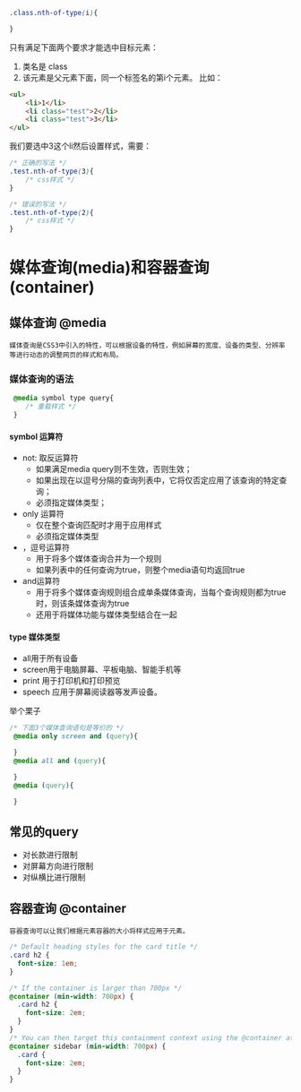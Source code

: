 ```css
.class.nth-of-type(i){

}
```
只有满足下面两个要求才能选中目标元素：
1. 类名是 class
2. 该元素是父元素下面，同一个标签名的第i个元素。
比如：
```html
<ul>
    <li>1</li>
    <li class="test">2</li>
    <li class="test">3</li>
</ul>
```
我们要选中3这个li然后设置样式，需要：
```css
/* 正确的写法 */
.test.nth-of-type(3){
    /* css样式 */
}

/* 错误的写法 */
.test.nth-of-type(2){
    /* css样式 */
}
```
# 媒体查询(media)和容器查询(container)
## 媒体查询 @media
    媒体查询是CSS3中引入的特性，可以根据设备的特性，例如屏幕的宽度、设备的类型、分辨率等进行动态的调整网页的样式和布局。
### 媒体查询的语法
```css
 @media symbol type query{
    /* 重载样式 */
 }
```
 #### symbol 运算符
  - not: 取反运算符
    - 如果满足media query则不生效，否则生效；
    - 如果出现在以逗号分隔的查询列表中，它将仅否定应用了该查询的特定查询；
    - 必须指定媒体类型；
  - only 运算符
    - 仅在整个查询匹配时才用于应用样式
    - 必须指定媒体类型
  - ，逗号运算符
    - 用于将多个媒体查询合并为一个规则
    - 如果列表中的任何查询为true，则整个media语句均返回true
  - and运算符
    - 用于将多个媒体查询规则组合成单条媒体查询，当每个查询规则都为true时，则该条媒体查询为true
    - 还用于将媒体功能与媒体类型结合在一起
  #### type 媒体类型
   - all用于所有设备
   - screen用于电脑屏幕、平板电脑、智能手机等
   - print 用于打印机和打印预览
   - speech 应用于屏幕阅读器等发声设备。

举个栗子
```css
/* 下面3个媒体查询语句是等价的 */
 @media only screen and (query){

 }
 @media all and (query){

 }
 @media (query){

 }
```
## 常见的query
  - 对长款进行限制
  - 对屏幕方向进行限制
  - 对纵横比进行限制
 
## 容器查询 @container
    容器查询可以让我们根据元素容器的大小将样式应用于元素。
```css
/* Default heading styles for the card title */
.card h2 {
  font-size: 1em;
}

/* If the container is larger than 700px */
@container (min-width: 700px) {
  .card h2 {
    font-size: 2em;
  }
}
/* You can then target this containment context using the @container at-rule:  */
@container sidebar (min-width: 700px) {
  .card {
    font-size: 2em;
  }
}
```

  

